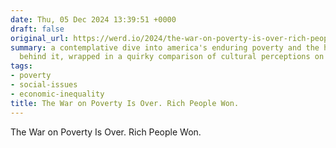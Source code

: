 ```yaml
---
date: Thu, 05 Dec 2024 13:39:51 +0000
draft: false
original_url: https://werd.io/2024/the-war-on-poverty-is-over-rich-people-won
summary: a contemplative dive into america's enduring poverty and the hidden realities
  behind it, wrapped in a quirky comparison of cultural perceptions on homelessness.
tags:
- poverty
- social-issues
- economic-inequality
title: The War on Poverty Is Over. Rich People Won.
---
```


The War on Poverty Is Over. Rich People Won.